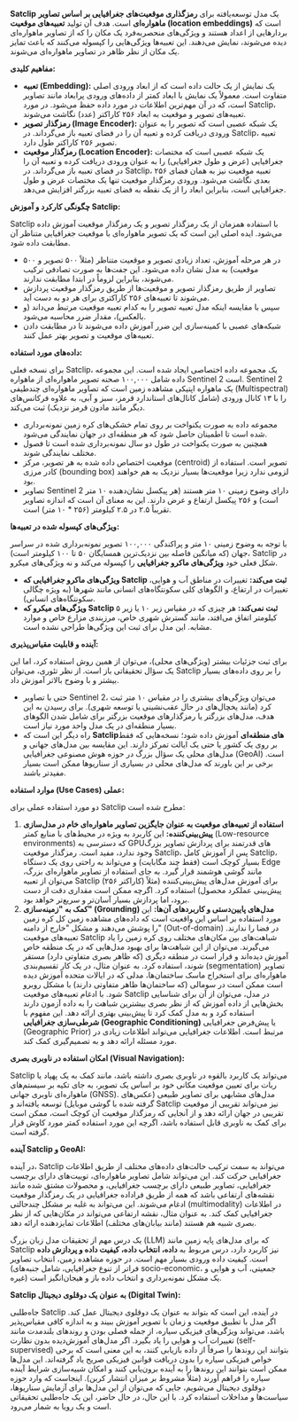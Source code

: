 **Satclip** یک مدل توسعه‌یافته برای **رمزگذاری موقعیت‌های جغرافیایی بر اساس تصاویر ماهواره‌ای** است. هدف آن تولید **تعبیه‌های موقعیت (location embeddings)** است که بردارهایی از اعداد هستند و ویژگی‌های منحصربه‌فرد یک مکان را که از تصاویر ماهواره‌ای دیده می‌شوند، نمایش می‌دهند. این تعبیه‌ها ویژگی‌هایی را کپسوله می‌کنند که باعث تمایز یک مکان از نظر ظاهر در تصاویر ماهواره‌ای می‌شوند.

**مفاهیم کلیدی:**

*   **تعبیه (Embedding):** یک نمایش از یک حالت داده است که از ابعاد ورودی اصلی متفاوت است. معمولاً یک نمایش با ابعاد کمتر از داده‌های ورودی پرابعاد مانند تصاویر است، که در آن مهم‌ترین اطلاعات در مورد داده حفظ می‌شود. در مورد Satclip، تعبیه‌های تصویر و موقعیت به ابعاد ۲۵۶ کاراکتر (عدد) نگاشت می‌شوند.
*   **رمزگذار تصویر (Image Encoder):** یک شبکه عصبی است که تصویر را به عنوان ورودی دریافت کرده و تعبیه آن را در فضای تعبیه باز می‌گرداند. در Satclip، تعبیه تصویر ۲۵۶ کاراکتر طول دارد.
*   **رمزگذار موقعیت (Location Encoder):** یک شبکه عصبی است که مختصات جغرافیایی (عرض و طول جغرافیایی) را به عنوان ورودی دریافت کرده و تعبیه آن را در فضای تعبیه باز می‌گرداند. در Satclip، تعبیه موقعیت نیز به همان فضای ۲۵۶ بعدی نگاشت می‌شود. ورودی رمزگذار موقعیت تنها یک مختصات عرض و طول جغرافیایی است، بنابراین ابعاد را از یک نقطه به فضای تعبیه بزرگتر افزایش می‌دهد.

**چگونگی کارکرد و آموزش Satclip:**

Satclip با استفاده همزمان از یک رمزگذار تصویر و یک رمزگذار موقعیت آموزش داده می‌شود. ایده اصلی این است که یک تصویر ماهواره‌ای با موقعیت جغرافیایی متناظر آن مطابقت داده شود.

*   در هر مرحله آموزش، تعداد زیادی تصویر و موقعیت متناظر (مثلاً ۵۰۰ تصویر و ۵۰۰ موقعیت) به مدل نشان داده می‌شود. این جفت‌ها به صورت تصادفی ترکیب می‌شوند، بنابراین لزوماً در ابتدا مطابقت ندارند.
*   تصاویر از طریق رمزگذار تصویر و موقعیت‌ها از طریق رمزگذار موقعیت پردازش می‌شوند تا تعبیه‌های ۲۵۶ کاراکتری برای هر دو به دست آید.
*   سپس با مقایسه اینکه مدل تعبیه تصویر را به کدام تعبیه موقعیت مرتبط می‌داند (و بالعکس)، مقدار ضرر محاسبه می‌شود.
*   شبکه‌های عصبی با کمینه‌سازی این ضرر آموزش داده می‌شوند تا در مطابقت دادن تعبیه‌های موقعیت و تصویر بهتر عمل کنند.

**داده‌های مورد استفاده:**

برای نسخه فعلی Satclip، یک مجموعه داده اختصاصی ایجاد شده است. این مجموعه داده شامل ۱۰۰,۰۰۰ صحنه تصویر ماهواره‌ای از ماهواره Sentinel 2 است. Sentinel 2 یک ماهواره اپتیکی مشاهده زمین است که تصاویر ماهواره‌ای چندطیفی (Multispectral) را با ۱۳ کانال ورودی (شامل کانال‌های استاندارد قرمز، سبز و آبی، به علاوه فرکانس‌های دیگر مانند مادون قرمز نزدیک) ثبت می‌کند.

*   مجموعه داده به صورت یکنواخت بر روی تمام خشکی‌های کره زمین نمونه‌برداری شده است تا اطمینان حاصل شود که هر منطقه‌ای در جهان نمایندگی می‌شود.
*   همچنین به صورت یکنواخت در طول دو سال نمونه‌برداری شده است تا فصول مختلف نمایندگی شوند.
*   موقعیت اختصاص داده شده به هر تصویر، مرکز (centroid) تصویر است. استفاده از کادر مرزی (bounding box) لزومی ندارد زیرا موقعیت‌ها بسیار نزدیک به هم خواهند بود.
*   تصاویر Sentinel 2 دارای وضوح زمینی ۱۰ متر هستند (هر پیکسل نشان‌دهنده ۱۰ متر است) و ۲۵۶ پیکسل ارتفاع و عرض دارند. این به معنای آن است که اندازه تصاویر تقریباً ۲.۵ در ۲.۵ کیلومتر (۲۵۶ * ۱۰ متر) است.

**ویژگی‌های کپسوله شده در تعبیه‌ها:**

با توجه به وضوح زمینی ۱۰ متر و پراکندگی ۱۰۰,۰۰۰ تصویر نمونه‌برداری شده در سراسر جهان (که میانگین فاصله بین نزدیک‌ترین همسایگان ۵۰ تا ۱۰۰ کیلومتر است)، Satclip در شکل فعلی خود **ویژگی‌های ماکرو جغرافیایی** را کپسوله می‌کند و نه ویژگی‌های میکرو.

*   **ویژگی‌های ماکرو جغرافیایی که Satclip ثبت می‌کند:** تغییرات در مناطق آب و هوایی، تغییرات در ارتفاع، و الگوهای کلی سکونتگاه‌های انسانی مانند شهرها (به ویژه چگالی سکونتگاه‌های انسانی).
*   **ویژگی‌های میکرو که Satclip ثبت نمی‌کند:** هر چیزی که در مقیاس زیر ۱۰ یا زیر ۵ کیلومتر اتفاق می‌افتد، مانند گسترش شهری خاص، مرزبندی مزارع خاص و موارد مشابه. این مدل برای ثبت این ویژگی‌ها طراحی نشده است.

**آینده و قابلیت مقیاس‌پذیری:**

برای ثبت جزئیات بیشتر (ویژگی‌های محلی)، می‌توان از همین روش استفاده کرد، اما این یک سؤال تحقیقاتی باز است. از نظر تئوری، می‌توان Satclip را بر روی داده‌های بسیار بیشتر و با وضوح بالاتر آموزش داد.

*   حتی با تصاویر Sentinel 2، می‌توان ویژگی‌های بیشتری را در مقیاس ۱۰ متر ثبت کرد (مانند یخچال‌های در حال عقب‌نشینی یا توسعه شهری). برای رسیدن به این هدف، مدل‌های بزرگتر یا رمزگذارهای موقعیت بزرگتر برای شامل شدن الگوهای بسیار منطقه‌ای در یک مدل واحد مورد نیاز است.
*   راه دیگر این است که **Satclipهای منطقه‌ای** آموزش داده شود؛ نسخه‌هایی که فقط بر روی یک کشور یا حتی یک ایالت تمرکز دارند. این مقایسه بین مدل‌های جهانی و مدل‌های محلی یک سؤال بزرگ در حوزه هوش مصنوعی جغرافیایی (GeoAI) است. برخی بر این باورند که مدل‌های محلی در بسیاری از سناریوها ممکن است بسیار مفیدتر باشند.

**موارد استفاده (Use Cases) عملی:**

دو مورد استفاده عملی برای Satclip مطرح شده است:

1.  **استفاده از تعبیه‌های موقعیت به عنوان جایگزین تصاویر ماهواره‌ای خام در مدل‌سازی پیش‌بینی‌کننده:** این کاربرد به ویژه در محیط‌های با منابع کمتر (Low-resource environments) که دسترسی به GPUهای قدرتمند برای پردازش تصاویر بزرگ وجود ندارد، مفید است. رمزگذار موقعیت Satclip، پس از آموزش کامل Satclip، بسیار کوچک است (فقط چند مگابایت) و می‌تواند به راحتی روی یک دستگاه Edge مانند گوشی هوشمند قرار گیرد. به جای استفاده از تصاویر ماهواره‌ای بزرگ، می‌توان از تعبیه Satclip (۲۵۶ کاراکتر) برای آموزش مدل‌های پیش‌بینی‌کننده (مثلاً پیش‌بینی عملکرد محصول) استفاده کرد. اگرچه ممکن است مقداری دقت از دست برود، اما پردازش بسیار آسان‌تر و سریع‌تر خواهد بود.
2.  **کمک به "زمینه‌سازی" (Grounding) مدل‌های پایین‌دستی و کاربردهای آن‌ها:** این مورد استفاده بر اساس این واقعیت است که داده‌های مشاهده زمین کل کره زمین را پوشش می‌دهند و مشکل "خارج از دامنه" (Out-of-domain) در فضا را ندارند. تعبیه‌های موقعیت Satclip شباهت‌های بین مکان‌های مختلف روی کره زمین را یاد می‌گیرند. می‌توان از این شباهت‌ها برای بهبود مدل‌هایی که در یک منطقه خاص آموزش دیده‌اند و قرار است در منطقه دیگری (که ظاهر بصری متفاوتی دارد) مستقر شوند، استفاده کرد. به عنوان مثال، در یک کار تقسیم‌بندی (segmentation) تصاویر ماهواره‌ای برای استخراج ماسک ساختمان‌ها، مدلی که در ایالات متحده آموزش دیده است ممکن است در سومالی (که ساختمان‌ها ظاهر متفاوتی دارند) با مشکل روبرو شود. با ادغام تعبیه‌های موقعیت Satclip در مدل، می‌توان از آن برای شناسایی بخش‌هایی از داده آموزش که از نظر بصری بیشترین شباهت را به داده آزمون دارند استفاده کرد و به مدل کمک کرد تا پیش‌بینی بهتری ارائه دهد. این مفهوم با **شرطی‌سازی جغرافیایی (Geographic Conditioning)** یا پیش‌فرض جغرافیایی (Geographic Prior) مرتبط است. اطلاعات جغرافیایی می‌تواند اطلاعات زیادی در مورد مسئله ارائه دهد و به تصمیم‌گیری کمک کند.

**امکان استفاده در ناوبری بصری (Visual Navigation):**

Satclip می‌تواند یک کاربرد بالقوه در ناوبری بصری داشته باشد، مانند کمک به یک پهپاد یا ربات برای تعیین موقعیت مکانی خود بر اساس یک تصویر، به جای تکیه بر سیستم‌های ماهواره‌ای ناوبری جهانی (GNSS). مدل‌های مشابهی برای تصاویر طبیعی (عکس‌های گرفته شده با گوشی موبایل) توسعه یافته‌اند و Satclip نیز می‌تواند تقریبی از موقعیت تقریبی در جهان ارائه دهد و از آنجایی که رمزگذار موقعیت آن کوچک است، ممکن است برای کمک به ناوبری قابل استفاده باشد، اگرچه این مورد استفاده کمتر مورد کاوش قرار گرفته است.

**آینده Satclip و GeoAI:**

در آینده، Satclip می‌تواند به سمت ترکیب حالت‌های داده‌های مختلف از طریق اطلاعات جغرافیایی حرکت کند. این می‌تواند شامل تصاویر ماهواره‌ای، توییت‌های دارای برچسب جغرافیایی، تصاویر طبیعی دارای برچسب جغرافیایی، و محصولات مشتق شده مانند نقشه‌های ارتفاعی باشد که همه از طریق فراداده جغرافیایی در یک رمزگذار موقعیت ادغام می‌شوند. این می‌تواند به غلبه بر مشکل چندحالتی (multimodality) در اطلاعات جغرافیایی کمک کند. به عنوان مثال، نقشه ارتفاعی می‌تواند در مکان‌هایی که از نظر بصری شبیه هم هستند (مانند بیابان‌های مختلف) اطلاعات تمایزدهنده ارائه دهد.

یک درس مهم از تحقیقات مدل زبان بزرگ (LLM) که برای مدل‌های پایه زمین مانند Satclip نیز کاربرد دارد، درس مربوط به **داده، انتخاب داده، کیفیت داده و پردازش داده** است. کیفیت داده ورودی بسیار مهم است. در حوزه مشاهده زمین، انتخاب تصاویر (فراتر از تنوع جغرافیایی، شامل جنبه‌های socio-economic، جمعیتی، آب و هوایی و غیره) یک مشکل نمونه‌برداری و انتخاب داده باز و هیجان‌انگیز است.

**Satclip به عنوان یک دوقلوی دیجیتال (Digital Twin):**

جاه‌طلبی Satclip در آینده، این است که بتواند به عنوان یک دوقلوی دیجیتال عمل کند. اگر مدل با تطبیق موقعیت و زمان با تصویر آموزش ببیند و به اندازه کافی مقیاس‌پذیر باشد، می‌تواند ویژگی‌های فیزیکی سیاره، از جمله فصلی بودن و روندهای بلندمدت مانند تغییرات آب و هوایی را یاد بگیرد. اگر مدل‌های آموزش‌دیده بدون نظارت (self-supervised) بتوانند این روندها را صرفاً از داده بازیابی کنند، به این معنی است که برخی خواص فیزیکی سیاره را بدون دریافت قوانین فیزیکی صریح یاد گرفته‌اند. این مدل‌ها ممکن است بتوانند این روندها را به آینده برون‌یابی کنند و امکان شبیه‌سازی شرایط آینده سیاره را فراهم آورند (مثلاً مشروط بر میزان انتشار کربن). اینجاست که وارد حوزه دوقلوی دیجیتال می‌شویم، جایی که می‌توان از این مدل‌ها برای آزمایش سناریوها، سیاست‌ها و مداخلات استفاده کرد. با این حال، در حال حاضر، این یک جاه‌طلبی تحقیقاتی است و یک رویا به شمار می‌رود.
